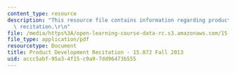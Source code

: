 ```yaml
---
content_type: resource
description: "This resource file contains information regarding product development\
  \ recitation.\r\n"
file: /media/https%3A/open-learning-course-data-rc.s3.amazonaws.com/15-872-system-dynamics-ii-fall-2013/accc5abf95a34f15c9a97dd96473b555_MIT15_872F13_proj_over.pdf
file_type: application/pdf
resourcetype: Document
title: Product Development Recitation - 15.872 Fall 2013
uid: accc5abf-95a3-4f15-c9a9-7dd96473b555
---
```

